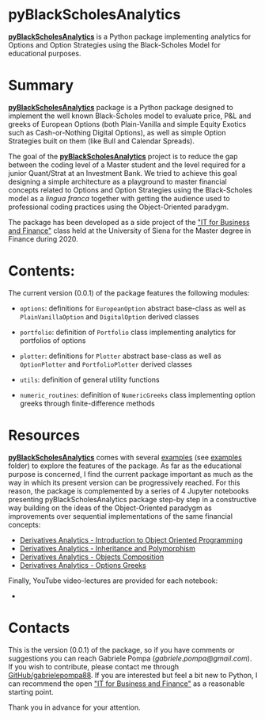 # pyBlackScholesAnalytics

[**pyBlackScholesAnalytics**](https://github.com/gabrielepompa88/pyBlackScholesAnalytics) is a Python package implementing analytics for Options and Option Strategies using the Black-Scholes Model for educational purposes.

# Summary

[**pyBlackScholesAnalytics**](https://github.com/gabrielepompa88/pyBlackScholesAnalytics) package is a Python package designed to implement the well known Black-Scholes model 
to evaluate price, P&L and greeks of European Options (both Plain-Vanilla and simple Equity Exotics such as Cash-or-Nothing Digital Options), as well as simple Option Strategies built on them (like Bull and Calendar Spreads).

The goal of the [**pyBlackScholesAnalytics**](https://github.com/gabrielepompa88/pyBlackScholesAnalytics) project is to reduce the gap between the coding level of a Master student and the level required for a junior Quant/Strat at an Investment Bank. We tried to achieve this goal designing a simple architecture as a playground to master financial concepts related to Options and Option Strategies using the Black-Scholes model as a _lingua franca_ together with getting the audience used to professional coding practices using the Object-Oriented paradygm.

The package has been developed as a side project of the ["IT for Business and Finance"](https://github.com/gabrielepompa88/IT-For-Business-And-Finance-2019-20) class held at the University of Siena for the Master degree in Finance during 2020.

# Contents:

The current version (0.0.1) of the package features the following modules:

- `options`: definitions for `EuropeanOption` abstract base-class as well 
as `PlainVanillaOption` and `DigitalOption` derived classes

- `portfolio`: definition of `Portfolio` class implementing analytics for portfolios of options

- `plotter`: definitions for `Plotter` abstract base-class as well 
as `OptionPlotter` and `PortfolioPlotter` derived classes

- `utils`: definition of general utility functions

- `numeric_routines`: definition of `NumericGreeks` class implementing option greeks through finite-difference methods

# Resources 

[**pyBlackScholesAnalytics**](https://github.com/gabrielepompa88/pyBlackScholesAnalytics) comes with several [examples](https://github.com/gabrielepompa88/pyBlackScholesAnalytics/tree/master/pyblackscholesanalytics) (see [examples](https://github.com/gabrielepompa88/pyBlackScholesAnalytics/tree/master/examples) folder) to explore the features of the package. As far as the educational purpose is concerned, I find the current package important as much as the way in which its present version can be progressively reached. For this reason, the package is complemented by a series of 4 Jupyter notebooks presenting pyBlackScholesAnalytics package step-by step in a constructive way building on the ideas of the Object-Oriented paradygm as improvements over sequential implementations of the same financial concepts:
- [
Derivatives Analytics - Introduction to Object Oriented Programming](https://github.com/gabrielepompa88/pyBlackScholesAnalytics/blob/master/Notebook_Tutorials/Derivatives_Analytics___Introduction_to_OOP.ipynb)
- [
Derivatives Analytics - Inheritance and Polymorphism](https://github.com/gabrielepompa88/pyBlackScholesAnalytics/blob/master/Notebook_Tutorials/Derivatives_Analytics___Inheritance_and_Polymorphism.ipynb)
- [Derivatives Analytics - Objects Composition](https://github.com/gabrielepompa88/pyBlackScholesAnalytics/blob/master/Notebook_Tutorials/Derivatives_Analytics___Objects_Composition.ipynb)
- [Derivatives Analytics - Options Greeks](https://github.com/gabrielepompa88/pyBlackScholesAnalytics/blob/master/Notebook_Tutorials/Derivatives_Analytics___Options_Greeks.ipynb)

Finally, YouTube video-lectures are provided for each notebook: 

- []()

# Contacts

This is the version (0.0.1) of the package, so if you have comments or suggestions you can reach Gabriele Pompa (_gabriele.pompa@gmail.com_). If you wish to contribute, please contact me through [GitHub/gabrielepompa88](https://github.com/gabrielepompa88). If you are interested but feel a bit new to Python, I can recommend the open ["IT for Business and Finance"](https://github.com/gabrielepompa88/IT-For-Business-And-Finance-2019-20) as a reasonable starting point. 

Thank you in advance for your attention.
